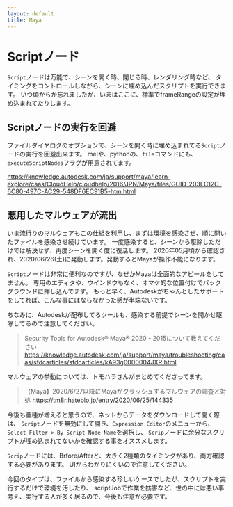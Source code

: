```yaml
---
layout: default
title: Maya
---
```


<!-- # Maya Basic -->

<!-- Scriptノード, マルウェア, malware, Expression Editor -->

# Scriptノード

`Script`ノードは万能で、シーンを開く時、閉じる時、レンダリング時など、
タイミングをコントロールしながら、シーンに埋め込んだスクリプトを実行できます。
いつ頃からか忘れましたが、いまはここに、標準でframeRangeの設定が埋め込まれてたりします。

## Scriptノードの実行を回避

ファイルダイヤログのオプションで、シーンを開く時に埋め込まれてる`Script`ノードの実行を回避出来ます。
melや、pythonの、`file`コマンドにも、`executeScriptNodes`フラグが用意されてます。

https://knowledge.autodesk.com/ja/support/maya/learn-explore/caas/CloudHelp/cloudhelp/2016/JPN/Maya/files/GUID-203FC12C-6C80-497C-AC29-548DF6EC91B5-htm.html

## 悪用したマルウェアが流出

いま流行りのマルウェアもこの仕組を利用し、まずは環境を感染させ、順に開いたファイルを感染させ続けています。
一度感染すると、シーンから駆除しただけでは解決せず、再度シーンを開く度に復活します。
2020年05月頃から確認され、2020/06/26(土)に発動します。発動するとMayaが操作不能になります。

`Script`ノードは非常に便利なのですが、なぜかMayaは全面的なアピールをしてません。
専用のエディタや、ウインドウもなく、オマケ的な位置付けでバックグラウンドに押し込んでます。
もっと早く、Autodeskがちゃんとしたサポートをしてれば、こんな事にはならなかった感が半端ないです。

ちなみに、Autodeskが配布してるツールも、感染する前提でシーンを開かせ駆除してるので注意してください。

> Security Tools for Autodesk® Maya® 2020 - 2015について教えてください
https://knowledge.autodesk.com/ja/support/maya/troubleshooting/caas/sfdcarticles/sfdcarticles/kA93g0000004JXR.html

マルウェアの挙動については、トモハラさんがまとめてくださってます。

> 【Maya】2020/6/27以降にMayaがクラッシュするマルウェアの調査と対処
https://tm8r.hateblo.jp/entry/2020/06/25/144335

今後も亜種が増えると思うので、ネットからデータをダウンロードして開く際は、
`Script`ノードを無効にして開き、`Expression Editor`のメニューから、
`Select Filter > By Script Node Name`を選択し、
`Scrip`ノードに余分なスクリプトが埋め込まれてないかを確認する事をオススメします。

`Scrip`ノードには、Brfore/Afterと、大きく2種類のタイミングがあり、両方確認する必要があります。
UIからわかりにくいので注意してください。

今回のタイプは、ファイルから感染する珍しいケースでしたが、スクリプトを実行するだけで環境を汚したり、
scriptJobで作業を妨害など、世の中には悪い事考え、実行する人が多く居るので、今後も注意が必要です。
